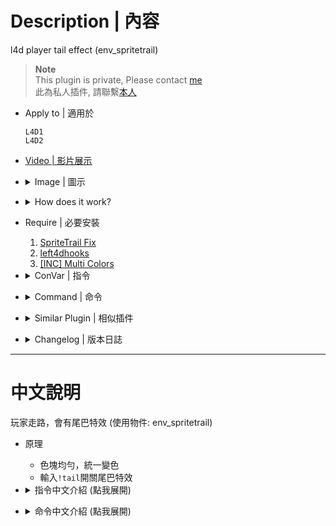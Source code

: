 # Description | 內容
l4d player tail effect (env_spritetrail)

> __Note__ <br/>
This plugin is private, Please contact [me](/#私人插件列表-private-plugins-list)<br/>
此為私人插件, 請聯繫[本人](/#私人插件列表-private-plugins-list)

* Apply to | 適用於
	```
	L4D1
	L4D2
	```

* [Video | 影片展示](https://youtu.be/SXZMB0t2mtc)

* <details><summary>Image | 圖示</summary>

	<br/>![l4d_player_spritetrail_1](image/l4d_player_spritetrail_1.jpg)
	<br/>![l4d_player_spritetrail_2](image/l4d_player_spritetrail_2.jpg)
	<br/>![l4d_player_spritetrail_3](image/l4d_player_spritetrail_3.jpg)
</details>

* <details><summary>How does it work?</summary>

	* Attach trail effect while playing -> have fun
	* Type ```!tail``` -> choose colors or turn off
	* Does not work on bots in l4d1
</details>

* Require | 必要安裝
	1. [SpriteTrail Fix](https://github.com/fbef0102/L4D1_2-Plugins/tree/master/l4d2_spritetrail_fix)
	2. [left4dhooks](https://forums.alliedmods.net/showthread.php?t=321696)
	3. [[INC] Multi Colors](https://github.com/fbef0102/L4D1_2-Plugins/releases/tag/Multi-Colors)

* <details><summary>ConVar | 指令</summary>

	* cfg/sourcemod/l4d_player_spritetrail.cfg
		```php
		// 1=Enable Tail effect for everyone default? [1-Enable/0-Disable]
		l4d_player_spritetrail_default_value "1"

		// Enable Tail effect for Survivor, 1=Bot (Does not work in l4d1), 2=Real player, 3=Both
		l4d_player_spritetrail_survivor_enable "3"

		// Enable Tail effect for Infected, 1=Bot (Does not work in l4d1), 2=Real player, 3=Both
		l4d_player_spritetrail_infected_enable "3"

		// Players with these flags have access to have tail effect and use tail command. (Empty = Everyone, -1: Nobody)
		l4d_player_spritetrail_access_flag ""

		// Transparency of the tail (10-255).
		l4d_player_spritetrail_color_alpha "155"

		// The default tail color for survivor. 
		// Three values between 0-255 separated by spaces. RGB Color255 - Red Green Blue. [-1 -1 -1: Random]
		l4d_player_spritetrail_color_sur "-1 -1 -1"

		// The default tail color for infected.
		// Three values between 0-255 separated by spaces. RGB Color255 - Red Green Blue. [-1 -1 -1: Random]
		l4d_player_spritetrail_color_inf "-1 -1 -1"

		// How long the beam is shown
		// Must be greater than or equal to _changecolor_interval
		l4d_player_spritetrail_lifetime "5.0"

		// The width of the beam to the beginning.
		l4d_player_spritetrail_startwidth "15.0"

		// The width of the beam when it has full expanded.
		l4d_player_spritetrail_endwidth "3.0"

		// The default attached tail height
		l4d_player_spritetrail_height "10.0"

		// Time interval to change tail color to random (0=Don't change color)
		l4d_player_spritetrail_changecolor_interval "0.0"
		```
</details>

* <details><summary>Command | 命令</summary>

	* **Toggle the attached tailed. Usage: sm_tail [R G B|off|random|red|green|blue|purple|cyan|orange|white|pink|lime|maroon|teal|yellow|grey]**
		```php
		sm_tail
		sm_tails
		```
</details>

* <details><summary>Similar Plugin | 相似插件</summary>

	1. [l4d_player_tail](/L4D_插件/Fun_娛樂/l4d_player_tail)
		> 一樣是尾巴特效，看自己喜歡用哪一種
</details>

* <details><summary>Changelog | 版本日誌</summary>

	* v1.4 (2024-12-14)
		* Update cvars

	* v1.3 (2024-7-9)
		* entity "env_spritetrail" make bots moving so fast in l4d1
		* Update Cvars

	* v1.2
		* Initial Release
</details>

- - - -
# 中文說明
玩家走路，會有尾巴特效 (使用物件: env_spritetrail)

* 原理
	* 色塊均勻，統一變色
	* 輸入```!tail```開關尾巴特效

* <details><summary>指令中文介紹 (點我展開)</summary>

	* cfg/sourcemod/l4d_player_spritetrail.cfg
		```php
		// 為1時，幫所有玩家預設打開特效尾巴
		l4d_player_spritetrail_default_value "1"

		// 倖存者打開特效尾巴, 1=Bot (L4D1無效), 2=真人玩家, 3=兩者都打開
		l4d_player_spritetrail_survivor_enable "3"

		// 特感打開特效尾巴, 1=Bot (L4D1無效), 2=真人玩家, 3=兩者都打開
		l4d_player_spritetrail_infected_enable "3"

		// 擁有這些權限的玩家，才可以使用尾巴特效 (留白 = 任何人都能, -1: 無人)
		l4d_player_spritetrail_access_flag ""

		// 尾巴顏色透明度 (10-255).
		l4d_player_spritetrail_color_alpha "155"

		// 設置倖存者尾巴顏色
		// 填入RGB三色 (三個數值介於0~255，需要空格) [-1 -1 -1: 隨機顏色]
		l4d_player_spritetrail_color_sur "-1 -1 -1"

		// 設置特感尾巴顏色
		// 填入RGB三色 (三個數值介於0~255，需要空格) [-1 -1 -1: 隨機顏色]
		l4d_player_spritetrail_color_inf "-1 -1 -1"

		// 尾巴特效的時間
		// 此數值必須大於或等於 "l4d_player_spritetrail_changecolor_interval" 指令數值
		l4d_player_spritetrail_lifetime "5.0"

		// 尾巴特效的起點寬度
		l4d_player_spritetrail_startwidth "15.0"

		// 尾巴特效的終點寬度
		l4d_player_spritetrail_endwidth "3.0"

		// 尾巴特效的高度
		l4d_player_spritetrail_height "10.0"

		// 每X秒變更尾巴特效的顏色 (0=顏色不變化)
		l4d_player_spritetrail_changecolor_interval "0.0"
		```
</details>

* <details><summary>命令中文介紹 (點我展開)</summary>

	* **!tail <顏色名稱或R G B>. 顏色: red, green, blue, purple, orange, yellow, white. 或是 3 個 0-255 RGB之值. 譬如: !tail red 或是 !tail 255 0 0**
		```php
		sm_tail
		sm_tails
		```
</details>
